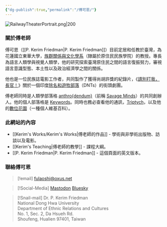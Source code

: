 ```yaml
---
{"dg-publish":true,"permalink":"/傅可恩/"}
---
```


![RailwayTheaterPortrait.png|200](/img/user/_media/RailwayTheaterPortrait.png)

### 關於傅老師
傅可恩（[[P. Kerim Friedman\|P. Kerim Friedman]]）目前定居和任教於臺灣，為花蓮國立東華大學，[族群關係與文化學系](https://rc025.ndhu.edu.tw/?Lang=en)（隸屬於原住民民族學院）的教授。專長為語言人類學與視覺人類學，他的研究探索臺灣原住民之間的語言復振努力，審視語言意識型態、本土性以及政治經濟學之間的關係。

他也是一位民族誌電影工作者，共同製作了獲得尚胡許獎的紀錄片，《[請別打我，長官！](https://pleasedontbeatmesir.fournineandahalf.com/)》關於一個印度[除名和遊牧部落](https://en.wikipedia.org/wiki/Denotified_Tribes)（DNTs）的街頭劇團。

傅老師同時是人類學部落格 [anthro{dendum}](https://anthrodendum.org/)（前稱 [Savage Minds](https://savageminds.org/)）的共同創辦人。他的個人部落格是 [Keywords](https://keywords.oxus.net/)。同時也務必查看他的通訊，[Triptych](https://triptych.oxus.net)，以及他的[數位花園](https://garden.oxus.net)（一種個人維基百科）。

### 此網站的內容
- [[Kerim's Works/Kerim's Works\|傅老師的作品]] - 學術與非學術出版物、訪談以及電影。
- [[Kerim's Teaching\|傅老師的教學]] - 課程大綱。
- [[P. Kerim Friedman\|P. Kerim Friedman]] - 這個頁面的英文版本。

### 聯絡傅可恩
>[!email]
>fulaoshi@oxus.net

 >[!Social-Media]
 >[Mastodon](https://zirk.us/@kerim)
 >[Bluesky](https://bsky.app/profile/kerim.oxus.net)

>[!Snail-mail]
>Dr. P. Kerim Friedman  
>National Dong Hwa University  
>Department of Ethnic Relations and Cultures  
>No. 1, Sec. 2, Da Hsueh Rd.  
>Shoufeng, Hualien 97401, Taiwan  

